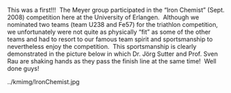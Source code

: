 This was a first!!!  The Meyer  group participated in the “Iron Chemist” (Sept. 2008) competition here at the University of Erlangen.  Although we nominated two teams (team U238  and Fe57) for the triathlon competition, we unfortunately were not  quite as physically “fit” as some of the other teams and had to resort to our  famous team spirit and sportsmanship to nevertheless enjoy the competition.  This sportsmanship is clearly demonstrated in  the picture below in which Dr. Jörg Sutter and Prof. Sven Rau are shaking hands  as they pass the finish line at the same time!  Well done guys!

../kmimg/IronChemist.jpg